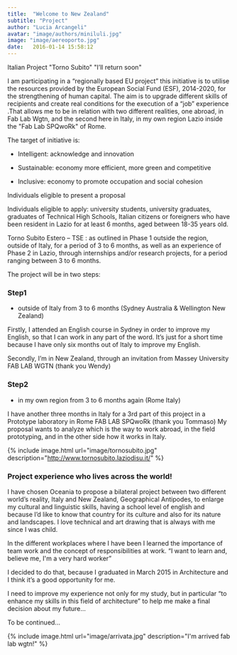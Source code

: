 ```yaml
---
title:  "Welcome to New Zealand"
subtitle: "Project"
author: "Lucia Arcangeli"
avatar: "image/authors/miniluli.jpg"
image: "image/aereoporto.jpg"
date:   2016-01-14 15:58:12
---
```



Italian Project "Torno Subito"  "I’ll return soon"

I am participating in a “regionally based EU project” this initiative is to utilise the resources provided by the European Social Fund (ESF), 2014-2020, for the strengthening of human capital. 
The aim is to upgrade different skills of recipients and create real conditions for the execution of a “job” experience .That allows me to be in relation with two different realities, one abroad, in Fab Lab Wgtn, and the second here in Italy, in my own region Lazio inside the "Fab Lab SPQwoRk" of Rome.

The target of initiative is:

- Intelligent: acknowledge and innovation

- Sustainable: economy more efficient, more green and competitive

- Inclusive: economy to promote occupation and social cohesion

Individuals eligible to present a proposal

Individuals eligible to apply: university students, university graduates, graduates of Technical High Schools, Italian citizens or foreigners who have been resident in Lazio for at least 6 months, aged between 18-35 years old. 

Torno Subito  Estero – TSE : as outlined in Phase 1 outside the region, outside of Italy, for a period of 3 to 6 months, as well as an experience of Phase 2 in Lazio, through internships and/or research projects, for a period ranging between 3 to 6 months.


The project will be in two steps:

### Step1

- outside of Italy from 3 to 6 months (Sydney Australia & Wellington New Zealand)

Firstly, I attended an English course in Sydney in order to improve my English, so that I can work in any part of the word. It’s just for a short time because I have only six months out of Italy to improve my English.

Secondly, I’m in New Zealand, through an invitation from Massey University FAB LAB WGTN (thank you Wendy)

### Step2

- in my own region from 3 to 6 months again (Rome Italy)

I have another three months in Italy for a 3rd part of this project in a Prototype laboratory in Rome FAB LAB SPQwoRk (thank you Tommaso)
My proposal wants to analyze which is the way to work abroad, in the field prototyping, and in the other side how it works in Italy. 

{% include image.html url="image/tornosubito.jpg" description="http://www.tornosubito.laziodisu.it/" %}

### Project experience who lives across the world!

I have chosen Oceania to propose a bilateral project between two different world’s reality, Italy and New Zealand, Geographical Antipodes, to enlarge my cultural and linguistic skills, having a school level of english and because I’d like to know that country for its culture and also for its nature and landscapes.
I love technical and art drawing that is always with me since I was child.

In the different workplaces where I have been  I learned the importance of team work and the concept of responsibilities at work.
 “I want to learn and, believe me, I'm a very hard worker” 
 
I decided to do that, because I graduated in March 2015 in Architecture and I think it’s a good opportunity for me.

I need to improve my experience not only for my study, but in particular “to enhance my skills in this field of architecture” to help me make a final decision about my future...

To be continued...

{% include image.html url="image/arrivata.jpg" description="I'm arrived fab lab wgtn!" %}

